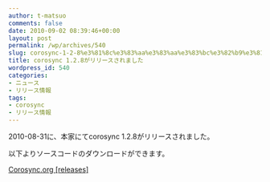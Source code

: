 ```yaml
---
author: t-matsuo
comments: false
date: 2010-09-02 08:39:46+00:00
layout: post
permalink: /wp/archives/540
slug: corosync-1-2-8%e3%81%8c%e3%83%aa%e3%83%aa%e3%83%bc%e3%82%b9%e3%81%95%e3%82%8c%e3%81%be%e3%81%97%e3%81%9f
title: corosync 1.2.8がリリースされました
wordpress_id: 540
categories:
- ニュース
- リリース情報
tags:
- corosync
- リリース情報
---
```


2010-08-31に、本家にてcorosync 1.2.8がリリースされました。





以下よりソースコードのダウンロードができます。





[Corosync.org   [releases]](http://www.corosync.org/doku.php?id=releases)
